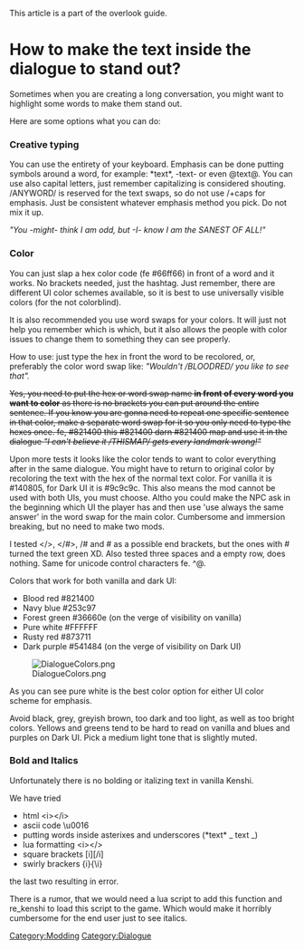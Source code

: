 This article is a part of the [](Dialogue_Structure_Overlook.md) overlook guide.

# How to make the text inside the dialogue to stand out?

Sometimes when you are creating a long conversation, you might want to
highlight some words to make them stand out.

Here are some options what you can do:

### Creative typing

You can use the entirety of your keyboard. Emphasis can be done putting
symbols around a word, for example: \*text\*, -text- or even @text@. You
can use also capital letters, just remember capitalizing is considered
shouting. /ANYWORD/ is reserved for the text swaps, so do not use /+caps
for emphasis. Just be consistent whatever emphasis method you pick. Do
not mix it up.

*"You -might- think I am odd, but -I- know I am the SANEST OF ALL!"*

### Color

You can just slap a hex color code (fe \#66ff66) in front of a word and
it works. No brackets needed, just the hashtag. Just remember, there are
different UI color schemes available, so it is best to use universally
visible colors (for the not colorblind).

It is also recommended you use word swaps for your colors. It will just
not help you remember which is which, but it also allows the people with
color issues to change them to something they can see properly.

How to use: just type the hex in front the word to be recolored, or,
preferably the color word swap like: *"Wouldn't /BLOODRED/ you like to
see that".*

<s>Yes, you need to put the hex or word swap name **in front of every
word you want to color** as there is no brackets you can put around the
entire sentence. If you know you are gonna need to repeat one specific
sentence in that color, make a separate word swap for it so you only
need to type the hexes once. fe, \#821400 this \#821400 darn \#821400
map and use it in the dialogue *"I can't believe it /THISMAP/ gets every
landmark wrong!"*</s>

Upon more tests it looks like the color tends to want to color
everything after in the same dialogue. You might have to return to
original color by recoloring the text with the hex of the normal text
color. For vanilla it is \#140805, for Dark UI it is \#9c9c9c. This also
means the mod cannot be used with both UIs, you must choose. Altho you
could make the NPC ask in the beginning which UI the player has and then
use 'use always the same answer' in the word swap for the main color.
Cumbersome and immersion breaking, but no need to make two mods.

I tested \</\>, \</#\>, /# and \# as a possible end brackets, but the
ones with \# turned the text green XD. Also tested three spaces and a
empty row, does nothing. Same for unicode control characters fe. ^@.

Colors that work for both vanilla and dark UI:

- Blood red \#821400
- Navy blue \#253c97
- Forest green \#36660e (on the verge of visibility on vanilla)
- Pure white \#FFFFFF
- Rusty red \#873711
- Dark purple \#541484 (on the verge of visibility on Dark UI)

<figure>
<img src="DialogueColors.png" title="DialogueColors.png" />
<figcaption>DialogueColors.png</figcaption>
</figure>

As you can see pure white is the best color option for either UI color
scheme for emphasis.

Avoid black, grey, greyish brown, too dark and too light, as well as too
bright colors. Yellows and greens tend to be hard to read on vanilla and
blues and purples on Dark UI. Pick a medium light tone that is slightly
muted.

### Bold and Italics

Unfortunately there is no bolding or italizing text in vanilla Kenshi.

We have tried

- html \<i\>\</i\>
- ascii code \u0016
- putting words inside asterixes and underscores (\*text\* _ text _)
- lua formatting \<i\>\</\>
- square brackets \[i\]\[/i\]
- swirly brackers {i}{\i}

the last two resulting in error.

There is a rumor, that we would need a lua script to add this function
and re_kenshi to load this script to the game. Which would make it
horribly cumbersome for the end user just to see italics.

[Category:Modding](Category:Modding "wikilink")
[Category:Dialogue](Category:Dialogue "wikilink")